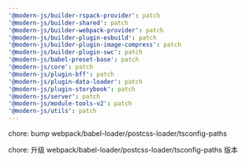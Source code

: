 ```yaml
---
'@modern-js/builder-rspack-provider': patch
'@modern-js/builder-shared': patch
'@modern-js/builder-webpack-provider': patch
'@modern-js/builder-plugin-esbuild': patch
'@modern-js/builder-plugin-image-compress': patch
'@modern-js/builder-plugin-swc': patch
'@modern-js/babel-preset-base': patch
'@modern-js/core': patch
'@modern-js/plugin-bff': patch
'@modern-js/plugin-data-loader': patch
'@modern-js/plugin-storybook': patch
'@modern-js/server': patch
'@modern-js/module-tools-v2': patch
'@modern-js/utils': patch
---
```


chore: bump webpack/babel-loader/postcss-loader/tsconfig-paths

chore: 升级 webpack/babel-loader/postcss-loader/tsconfig-paths 版本
